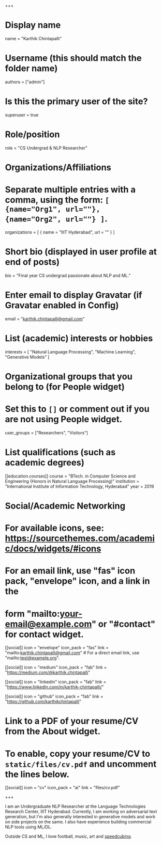 +++
# Display name
name = "Karthik Chintapalli"

# Username (this should match the folder name)
authors = ["admin"]

# Is this the primary user of the site?
superuser = true

# Role/position
role = "CS Undergrad & NLP Researcher"

# Organizations/Affiliations
#   Separate multiple entries with a comma, using the form: `[ {name="Org1", url=""}, {name="Org2", url=""} ]`.
organizations = [ { name = "IIIT Hyderabad", url = "" } ]

# Short bio (displayed in user profile at end of posts)
bio = "Final year CS undergrad passionate about NLP and ML."

# Enter email to display Gravatar (if Gravatar enabled in Config)
email = "karthik.chintapalli@gmail.com"

# List (academic) interests or hobbies
interests = [
  "Natural Language Processing",
  "Machine Learning",
  "Generative Models"
]

# Organizational groups that you belong to (for People widget)
#   Set this to `[]` or comment out if you are not using People widget.
user_groups = ["Researchers", "Visitors"]

# List qualifications (such as academic degrees)
[[education.courses]]
  course = "BTech. in Computer Science and Engineering (Honors in Natural Language Processing)"
  institution = "International Institute of Information Technology, Hyderabad"
  year = 2019

# Social/Academic Networking
# For available icons, see: https://sourcethemes.com/academic/docs/widgets/#icons
#   For an email link, use "fas" icon pack, "envelope" icon, and a link in the
#   form "mailto:your-email@example.com" or "#contact" for contact widget.

[[social]]
  icon = "envelope"
  icon_pack = "fas"
  link = "mailto:karthik.chintapalli@gmail.com"  # For a direct email link, use "mailto:test@example.org".

[[social]]
  icon = "medium"
  icon_pack = "fab"
  link = "https://medium.com/@karthik.chintapalli"

[[social]]
  icon = "linkedin"
  icon_pack = "fab"
  link = "https://www.linkedin.com/in/karthik-chintapalli/"

[[social]]
  icon = "github"
  icon_pack = "fab"
  link = "https://github.com/karthikchintapalli"

# Link to a PDF of your resume/CV from the About widget.
# To enable, copy your resume/CV to `static/files/cv.pdf` and uncomment the lines below.
[[social]]
  icon = "cv"
  icon_pack = "ai"
  link = "files/cv.pdf"

+++

I am an Undergraduate NLP Researcher at the Language Technologies Research Center, IIIT Hyderabad. Currently, I am working on adversarial text generation, but I'm also generally interested in generative models and work on side projects on the same. I also have experience building commercial NLP tools using ML/DL.

Outside CS and ML, I love football, music, art and [speedcubing](https://www.worldcubeassociation.org/persons/2011CHIN01).